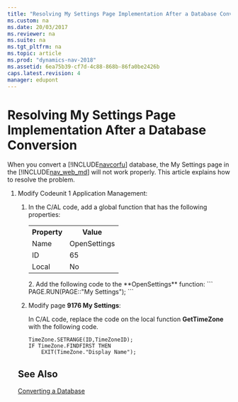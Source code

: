 ```yaml
---
title: "Resolving My Settings Page Implementation After a Database Conversion"
ms.custom: na
ms.date: 20/03/2017
ms.reviewer: na
ms.suite: na
ms.tgt_pltfrm: na
ms.topic: article
ms.prod: "dynamics-nav-2018"
ms.assetid: 6ea75b39-cf7d-4c88-868b-86fa0be2426b
caps.latest.revision: 4
manager: edupont
---
```

# Resolving My Settings Page Implementation After a Database Conversion
When you convert a [!INCLUDE[navcorfu](includes/navcorfu_md.md)] database, the My Settings page in the  [!INCLUDE[nav_web_md](includes/nav_web_md.md)] will not work properly. This article explains how to resolve the problem.


1.  Modify Codeunit 1 Application Management:

    1.  In the C/AL code, add a global function that has the following properties:

        <table>
        <tr>
        <th>Property</th>
        <th>Value</th>
        </tr>
        <tr>
        <td>Name</td>
    <td>OpenSettings</td>
    </tr>
    <tr>
        <td>ID</td>
        <td>65</td>
        </tr>
        <tr>
        <td>Local</td>
        <td>No</td>
        </tr>
        </table>
    2.  Add the following code to the **OpenSettings** function:
        ```
        PAGE.RUN(PAGE::"My Settings");
        ```
2. Modify page **9176 My Settings**:

    In C/AL code, replace the code on the local function **GetTimeZone** with the following code.
    ```
    TimeZone.SETRANGE(ID,TimeZoneID);
    IF TimeZone.FINDFIRST THEN
        EXIT(TimeZone."Display Name");
    ```
## See Also  
 [Converting a Database](Converting-a-Database.md)
